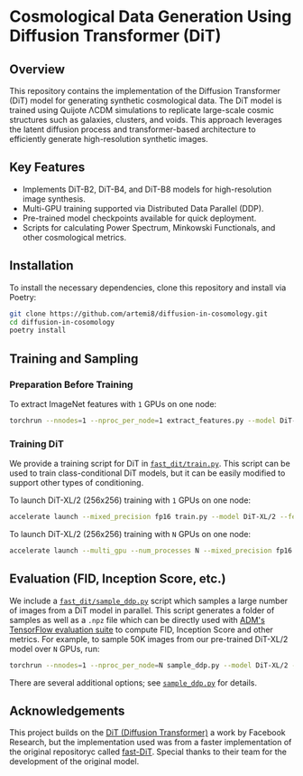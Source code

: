 # Cosmological Data Generation Using Diffusion Transformer (DiT) 
## Overview 
This repository contains the implementation of the Diffusion Transformer (DiT) model for generating synthetic cosmological data. The DiT model is trained using Quijote ΛCDM simulations to replicate large-scale cosmic structures such as galaxies, clusters, and voids. This approach leverages the latent diffusion process and transformer-based architecture to efficiently generate high-resolution synthetic images.

## Key Features
- Implements DiT-B2, DiT-B4, and DiT-B8 models for high-resolution image synthesis.
- Multi-GPU training supported via Distributed Data Parallel (DDP).
- Pre-trained model checkpoints available for quick deployment.
- Scripts for calculating Power Spectrum, Minkowski Functionals, and other cosmological metrics.

## Installation
To install the necessary dependencies, clone this repository and install via Poetry:
```bash
git clone https://github.com/artemi8/diffusion-in-cosomology.git
cd diffusion-in-cosomology
poetry install
```

## Training and Sampling
### Preparation Before Training
To extract ImageNet features with `1` GPUs on one node:

```bash
torchrun --nnodes=1 --nproc_per_node=1 extract_features.py --model DiT-XL/2 --data-path /path/to/imagenet/train --features-path /path/to/store/features
```

### Training DiT
We provide a training script for DiT in [`fast_dit/train.py`](train.py). This script can be used to train class-conditional 
DiT models, but it can be easily modified to support other types of conditioning. 

To launch DiT-XL/2 (256x256) training with `1` GPUs on one node:

```bash
accelerate launch --mixed_precision fp16 train.py --model DiT-XL/2 --features-path /path/to/store/features
```

To launch DiT-XL/2 (256x256) training with `N` GPUs on one node:
```bash
accelerate launch --multi_gpu --num_processes N --mixed_precision fp16 train.py --model DiT-XL/2 --features-path /path/to/store/features
```

## Evaluation (FID, Inception Score, etc.)

We include a [`fast_dit/sample_ddp.py`](sample_ddp.py) script which samples a large number of images from a DiT model in parallel. This script 
generates a folder of samples as well as a `.npz` file which can be directly used with [ADM's TensorFlow
evaluation suite](https://github.com/openai/guided-diffusion/tree/main/evaluations) to compute FID, Inception Score and
other metrics. For example, to sample 50K images from our pre-trained DiT-XL/2 model over `N` GPUs, run:

```bash
torchrun --nnodes=1 --nproc_per_node=N sample_ddp.py --model DiT-XL/2 --num-fid-samples 50000
```

There are several additional options; see [`sample_ddp.py`](sample_ddp.py) for details.


## Acknowledgements
This project builds on the [DiT (Diffusion Transformer)](https://github.com/facebookresearch/DiT) a work by Facebook Research, but the implementation used was from a faster implementation of the original repositoryc called [fast-DiT](https://github.com/chuanyangjin/fast-DiT). Special thanks to their team for the development of the original model. 